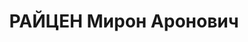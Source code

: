 ---
title: РАЙЦЕН Мирон Аронович
description: "Род. в 1906, член ВКП(б) с 1930. Техник-интендант 2 ранга, заведующий\
  \ библиотекой 16-й стрелковой дивизии \n  Арестован 12.10.1937. Приговор: ВК ВС\
  \ СССР, 13.01.1938 – ВМН. Расстрелян 14.01.1938. \n  Реабилитирован 12.10.1957"
---